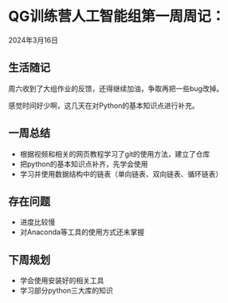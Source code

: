 # QG训练营人工智能组第一周周记：

2024年3月16日

## 生活随记

周六收到了大组作业的反馈，还得继续加油，争取再把一些bug改掉。

感觉时间好少啊，这几天在对Python的基本知识点进行补充。

## 一周总结

+ 根据视频和相关的网页教程学习了git的使用方法，建立了仓库
+ 把python的基本知识点补齐，先学会使用
+ 学习并使用数据结构中的链表（单向链表、双向链表、循环链表）

## 存在问题

+ 进度比较慢
+ 对Anaconda等工具的使用方式还未掌握

## 下周规划

+ 学会使用安装好的相关工具
+ 学习部分python三大库的知识